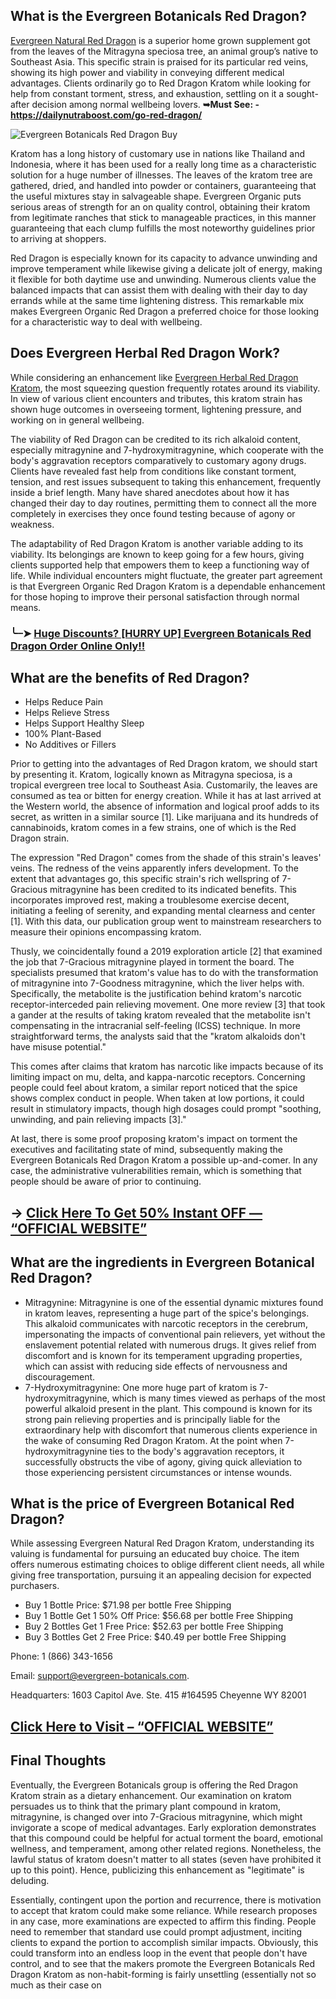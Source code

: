 ## What is the Evergreen Botanicals Red Dragon?
[Evergreen Natural Red Dragon](https://dailynutraboost.com/evergreen-botanicals-red-dragon/) is a superior home grown supplement got from the leaves of the Mitragyna speciosa tree, an animal group’s native to Southeast Asia. This specific strain is praised for its particular red veins, showing its high power and viability in conveying different medical advantages. Clients ordinarily go to Red Dragon Kratom while looking for help from constant torment, stress, and exhaustion, settling on it a sought-after decision among normal wellbeing lovers. **➥Must See: - https://dailynutraboost.com/go-red-dragon/**

![Evergreen Botanicals Red Dragon Buy](https://github.com/user-attachments/assets/898dfaa6-013e-425a-90c6-42489abcdeb2)


Kratom has a long history of customary use in nations like Thailand and Indonesia, where it has been used for a really long time as a characteristic solution for a huge number of illnesses. The leaves of the kratom tree are gathered, dried, and handled into powder or containers, guaranteeing that the useful mixtures stay in salvageable shape. Evergreen Organic puts serious areas of strength for an on quality control, obtaining their kratom from legitimate ranches that stick to manageable practices, in this manner guaranteeing that each clump fulfills the most noteworthy guidelines prior to arriving at shoppers.

Red Dragon is especially known for its capacity to advance unwinding and improve temperament while likewise giving a delicate jolt of energy, making it flexible for both daytime use and unwinding. Numerous clients value the balanced impacts that can assist them with dealing with their day to day errands while at the same time lightening distress. This remarkable mix makes Evergreen Organic Red Dragon a preferred choice for those looking for a characteristic way to deal with wellbeing.

## Does Evergreen Herbal Red Dragon Work?
While considering an enhancement like [Evergreen Herbal Red Dragon Kratom](https://www.facebook.com/Evergreen.Botanicals.Red.Dragon/), the most squeezing question frequently rotates around its viability. In view of various client encounters and tributes, this kratom strain has shown huge outcomes in overseeing torment, lightening pressure, and working on in general wellbeing.

The viability of Red Dragon can be credited to its rich alkaloid content, especially mitragynine and 7-hydroxymitragynine, which cooperate with the body's aggravation receptors comparatively to customary agony drugs. Clients have revealed fast help from conditions like constant torment, tension, and rest issues subsequent to taking this enhancement, frequently inside a brief length. Many have shared anecdotes about how it has changed their day to day routines, permitting them to connect all the more completely in exercises they once found testing because of agony or weakness.

The adaptability of Red Dragon Kratom is another variable adding to its viability. Its belongings are known to keep going for a few hours, giving clients supported help that empowers them to keep a functioning way of life. While individual encounters might fluctuate, the greater part agreement is that Evergreen Organic Red Dragon Kratom is a dependable enhancement for those hoping to improve their personal satisfaction through normal means.

### ╰┈➤ [Huge Discounts? [HURRY UP] Evergreen Botanicals Red Dragon Order Online Only!!](https://dailynutraboost.com/go-red-dragon/)

## What are the benefits of Red Dragon?


- Helps Reduce Pain
- Helps Relieve Stress
- Helps Support Healthy Sleep
- 100% Plant-Based
- No Additives or Fillers


Prior to getting into the advantages of Red Dragon kratom, we should start by presenting it. Kratom, logically known as Mitragyna speciosa, is a tropical evergreen tree local to Southeast Asia. Customarily, the leaves are consumed as tea or bitten for energy creation. While it has at last arrived at the Western world, the absence of information and logical proof adds to its secret, as written in a similar source [1]. Like marijuana and its hundreds of cannabinoids, kratom comes in a few strains, one of which is the Red Dragon strain.

The expression "Red Dragon" comes from the shade of this strain's leaves' veins. The redness of the veins apparently infers development. To the extent that advantages go, this specific strain's rich wellspring of 7-Gracious mitragynine has been credited to its indicated benefits. This incorporates improved rest, making a troublesome exercise decent, initiating a feeling of serenity, and expanding mental clearness and center [1]. With this data, our publication group went to mainstream researchers to measure their opinions encompassing kratom.

Thusly, we coincidentally found a 2019 exploration article [2] that examined the job that 7-Gracious mitragynine played in torment the board. The specialists presumed that kratom's value has to do with the transformation of mitragynine into 7-Goodness mitragynine, which the liver helps with. Specifically, the metabolite is the justification behind kratom's narcotic receptor-interceded pain relieving movement. One more review [3] that took a gander at the results of taking kratom revealed that the metabolite isn't compensating in the intracranial self-feeling (ICSS) technique. In more straightforward terms, the analysts said that the "kratom alkaloids don't have misuse potential."

This comes after claims that kratom has narcotic like impacts because of its limiting impact on mu, delta, and kappa-narcotic receptors. Concerning people could feel about kratom, a similar report noticed that the spice shows complex conduct in people. When taken at low portions, it could result in stimulatory impacts, though high dosages could prompt "soothing, unwinding, and pain relieving impacts [3]."

At last, there is some proof proposing kratom's impact on torment the executives and facilitating state of mind, subsequently making the Evergreen Botanicals Red Dragon Kratom a possible up-and-comer. In any case, the administrative vulnerabilities remain, which is something that people should be aware of prior to continuing.

## → [Click Here To Get 50% Instant OFF — “OFFICIAL WEBSITE”](https://dailynutraboost.com/go-red-dragon/)

## What are the ingredients in Evergreen Botanical Red Dragon?

- Mitragynine: Mitragynine is one of the essential dynamic mixtures found in kratom leaves, representing a huge part of the spice's belongings. This alkaloid communicates with narcotic receptors in the cerebrum, impersonating the impacts of conventional pain relievers, yet without the enslavement potential related with numerous drugs. It gives relief from discomfort and is known for its temperament upgrading properties, which can assist with reducing side effects of nervousness and discouragement.
- 7-Hydroxymitragynine: One more huge part of kratom is 7-hydroxymitragynine, which is many times viewed as perhaps of the most powerful alkaloid present in the plant. This compound is known for its strong pain relieving properties and is principally liable for the extraordinary help with discomfort that numerous clients experience in the wake of consuming Red Dragon Kratom. At the point when 7-hydroxymitragynine ties to the body's aggravation receptors, it successfully obstructs the vibe of agony, giving quick alleviation to those experiencing persistent circumstances or intense wounds.

## What is the price of Evergreen Botanical Red Dragon?
While assessing Evergreen Natural Red Dragon Kratom, understanding its valuing is fundamental for pursuing an educated buy choice. The item offers numerous estimating choices to oblige different client needs, all while giving free transportation, pursuing it an appealing decision for expected purchasers.

- Buy 1 Bottle Price: $71.98 per bottle Free Shipping
- Buy 1 Bottle Get 1 50% Off Price: $56.68 per bottle Free Shipping
- Buy 2 Bottles Get 1 Free Price: $52.63 per bottle Free Shipping
- Buy 3 Bottles Get 2 Free Price: $40.49 per bottle Free Shipping

Phone: 1 (866) 343-1656

Email: support@evergreen-botanicals.com.

Headquarters: 1603 Capitol Ave. Ste. 415 #164595 Cheyenne WY 82001

## [Click Here to Visit – “OFFICIAL WEBSITE”](https://dailynutraboost.com/go-red-dragon/)

## Final Thoughts
Eventually, the Evergreen Botanicals group is offering the Red Dragon Kratom strain as a dietary enhancement. Our examination on kratom persuades us to think that the primary plant compound in kratom, mitragynine, is changed over into 7-Gracious mitragynine, which might invigorate a scope of medical advantages. Early exploration demonstrates that this compound could be helpful for actual torment the board, emotional wellness, and temperament, among other related regions. Nonetheless, the lawful status of kratom doesn't matter to all states (seven have prohibited it up to this point). Hence, publicizing this enhancement as "legitimate" is deluding.

Essentially, contingent upon the portion and recurrence, there is motivation to accept that kratom could make some reliance. While research proposes in any case, more examinations are expected to affirm this finding. People need to remember that standard use could prompt adjustment, inciting clients to expand the portion to accomplish similar impacts. Obviously, this could transform into an endless loop in the event that people don't have control, and to see that the makers promote the Evergreen Botanicals Red Dragon Kratom as non-habit-forming is fairly unsettling (essentially not so much as their case on
